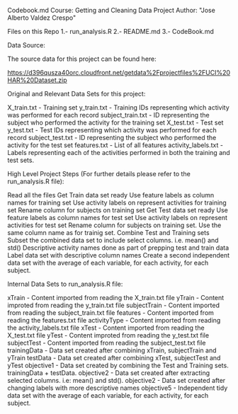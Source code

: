 Codebook.md
Course: Getting and Cleaning Data Project
Author: "Jose Alberto Valdez Crespo"

Files on this Repo
1.- run_analysis.R
2.- README.md
3.- CodeBook.md

Data Source:

The source data for this project can be found here: 

https://d396qusza40orc.cloudfront.net/getdata%2Fprojectfiles%2FUCI%20HAR%20Dataset.zip

Original and Relevant Data Sets for this project:

X_train.txt - Training set
y_train.txt - Training IDs representing which activity was performed for each record
subject_train.txt - ID representing the subject who performed the activity for the training set
X_test.txt - Test set
y_test.txt - Test IDs representing which activity was performed for each record
subject_test.txt - ID representing the subject who performed the activity for the test set
features.txt - List of all features
activity_labels.txt - Labels representing each of the activities performed in both the training and test sets.

High Level Project Steps (For further details please refer to the run_analysis.R file):

Read all the files
Get Train data set ready
  Use feature labels as column names for training set
  Use activity labels on represent activities for training set
  Rename column for subjects on training set
Get Test data set ready
  Use feature labels as column names for test set
  Use activity labels on represent activities for test set
  Rename column for subjects on training set. Use the same column name as for trainig set.
Combine Test and Training sets
Subset the combined data set to include select columns. i.e. mean() and std()
Descriptive activity names done as part of prepping test and train data
Label data set with descriptive column names
Create a second independent data set with the average of each variable, for each activity, for each subject.

Internal Data Sets to run_analysis.R file:

xTrain - Content imported from reading the X_train.txt file
yTrain - Content improted from reading the y_train.txt file
subjectTrain - Content imported from reading the subject_train.txt file
features - Content imported from reading the features.txt file
activityType - Content imported from reading the activity_labels.txt file
xTest - Content imported from reading the X_test.txt file
yTest - Content improted from reading the y_test.txt file
subjectTest - Content imported from reading the subject_test.txt file 
trainingData - Data set created after combining xTrain, subjectTrain and yTrain
testData - Data set created after combining xTest, subjectTest and yTest
objective1 - Data set created by combining the Test and Training sets. trainingData + testData.
objective2 - Data set created after extracting selected columns. i.e: mean() and std().
objective2 <updated> - Data set created after changing labels with more descriptive names
objective5 - Independent tidy data set with the average of each variable, for each activity, for each subject.
